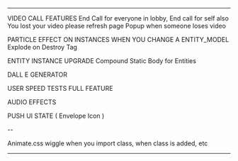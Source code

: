 
---

VIDEO CALL FEATURES
  End Call for everyone in lobby, End call for self also
  You lost your video please refresh page 
  Popup when someone loses video 

PARTICLE EFFECT ON INSTANCES WHEN YOU CHANGE A ENTITY_MODEL
  Explode on Destroy Tag

ENTITY INSTANCE UPGRADE
  Compound Static Body for Entities

DALL E GENERATOR

USER SPEED TESTS FULL FEATURE

AUDIO EFFECTS

PUSH UI STATE ( Envelope Icon )

--

Animate.css wiggle when you import class, when class is added, etc

---